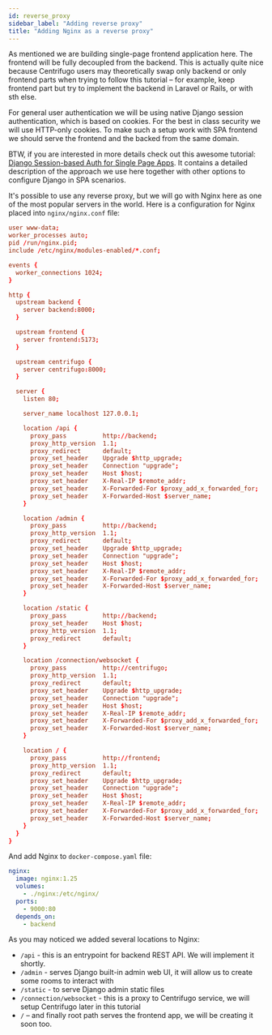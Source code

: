 ```yaml
---
id: reverse_proxy
sidebar_label: "Adding reverse proxy"
title: "Adding Nginx as a reverse proxy"
---
```


As mentioned we are building single-page frontend application here. The frontend will be fully decoupled from the backend. This is actually quite nice because Centrifugo users may theoretically swap only backend or only frontend parts when trying to follow this tutorial – for example, keep frontend part but try to implement the backend in Laravel or Rails, or with sth else.

For general user authentication we will be using native Django session authentication, which is based on cookies. For the best in class security we will use HTTP-only cookies. To make such a setup work with SPA frontend we should serve the frontend and the backed from the same domain.

BTW, if you are interested in more details check out this awesome tutorial: [Django Session-based Auth for Single Page Apps](https://testdriven.io/blog/django-spa-auth/). It contains a detailed description of the approach we use here together with other options to configure Django in SPA scenarios.

It's possible to use any reverse proxy, but we will go with Nginx here as one of the most popular servers in the world. Here is a configuration for Nginx placed into `nginx/nginx.conf` file:

```conf title="nginx/nginx.conf"
user www-data;
worker_processes auto;
pid /run/nginx.pid;
include /etc/nginx/modules-enabled/*.conf;

events {
  worker_connections 1024;
}

http {
  upstream backend {
    server backend:8000;
  }

  upstream frontend {
    server frontend:5173;
  }

  upstream centrifugo {
    server centrifugo:8000;
  }

  server {
    listen 80;

    server_name localhost 127.0.0.1;

    location /api {
      proxy_pass          http://backend;
      proxy_http_version  1.1;
      proxy_redirect      default;
      proxy_set_header    Upgrade $http_upgrade;
      proxy_set_header    Connection "upgrade";
      proxy_set_header    Host $host;
      proxy_set_header    X-Real-IP $remote_addr;
      proxy_set_header    X-Forwarded-For $proxy_add_x_forwarded_for;
      proxy_set_header    X-Forwarded-Host $server_name;
    }

    location /admin {
      proxy_pass          http://backend;
      proxy_http_version  1.1;
      proxy_redirect      default;
      proxy_set_header    Upgrade $http_upgrade;
      proxy_set_header    Connection "upgrade";
      proxy_set_header    Host $host;
      proxy_set_header    X-Real-IP $remote_addr;
      proxy_set_header    X-Forwarded-For $proxy_add_x_forwarded_for;
      proxy_set_header    X-Forwarded-Host $server_name;
    }

    location /static {
      proxy_pass          http://backend;
      proxy_set_header    Host $host;
      proxy_http_version  1.1;
      proxy_redirect      default;
    }

    location /connection/websocket {
      proxy_pass          http://centrifugo;
      proxy_http_version  1.1;
      proxy_redirect      default;
      proxy_set_header    Upgrade $http_upgrade;
      proxy_set_header    Connection "upgrade";
      proxy_set_header    Host $host;
      proxy_set_header    X-Real-IP $remote_addr;
      proxy_set_header    X-Forwarded-For $proxy_add_x_forwarded_for;
      proxy_set_header    X-Forwarded-Host $server_name;
    }

    location / {
      proxy_pass          http://frontend;
      proxy_http_version  1.1;
      proxy_redirect      default;
      proxy_set_header    Upgrade $http_upgrade;
      proxy_set_header    Connection "upgrade";
      proxy_set_header    Host $host;
      proxy_set_header    X-Real-IP $remote_addr;
      proxy_set_header    X-Forwarded-For $proxy_add_x_forwarded_for;
      proxy_set_header    X-Forwarded-Host $server_name;
    }
  }
}
```

And add Nginx to `docker-compose.yaml` file:

```yaml
nginx:
  image: nginx:1.25
  volumes:
    - ./nginx:/etc/nginx/
  ports:
    - 9000:80
  depends_on:
    - backend
```

As you may noticed we added several locations to Nginx:

* `/api` - this is an entrypoint for backend REST API. We will implement it shortly.
* `/admin` - serves Django built-in admin web UI, it will allow us to create some rooms to interact with
* `/static` - to serve Django admin static files
* `/connection/websocket` - this is a proxy to Centrifugo service, we will setup Centrifugo later in this tutorial
* `/` – and finally root path serves the frontend app, we will be creating it soon too.
